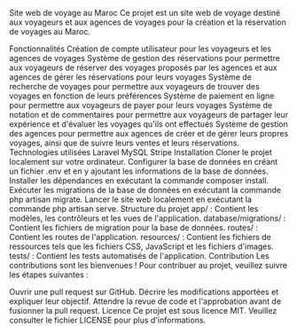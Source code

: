 

Site web de voyage au Maroc
Ce projet est un site web de voyage destiné aux voyageurs et aux agences de voyages pour la création et la réservation de voyages au Maroc.

Fonctionnalités
Création de compte utilisateur pour les voyageurs et les agences de voyages
Système de gestion des réservations pour permettre aux voyageurs de réserver des voyages proposés par les agences et aux agences de gérer les réservations pour leurs voyages
Système de recherche de voyages pour permettre aux voyageurs de trouver des voyages en fonction de leurs préférences
Système de paiement en ligne pour permettre aux voyageurs de payer pour leurs voyages
Système de notation et de commentaires pour permettre aux voyageurs de partager leur expérience et d'évaluer les voyages qu'ils ont effectués
Système de gestion des agences pour permettre aux agences de créer et de gérer leurs propres voyages, ainsi que de suivre leurs ventes et leurs réservations.
Technologies utilisées
Laravel
MySQL
Stripe
Installation
Cloner le projet localement sur votre ordinateur.
Configurer la base de données en créant un fichier .env et en y ajoutant les informations de la base de données.
Installer les dépendances en exécutant la commande composer install.
Exécuter les migrations de la base de données en exécutant la commande php artisan migrate.
Lancer le site web localement en exécutant la commande php artisan serve.
Structure du projet
app/ : Contient les modèles, les contrôleurs et les vues de l'application.
database/migrations/ : Contient les fichiers de migration pour la base de données.
routes/ : Contient les routes de l'application.
resources/ : Contient les fichiers de ressources tels que les fichiers CSS, JavaScript et les fichiers d'images.
tests/ : Contient les tests automatisés de l'application.
Contribution
Les contributions sont les bienvenues ! Pour contribuer au projet, veuillez suivre les étapes suivantes :

Ouvrir une pull request sur GitHub.
Décrire les modifications apportées et expliquer leur objectif.
Attendre la revue de code et l'approbation avant de fusionner la pull request.
Licence
Ce projet est sous licence MIT. Veuillez consulter le fichier LICENSE pour plus d'informations.
